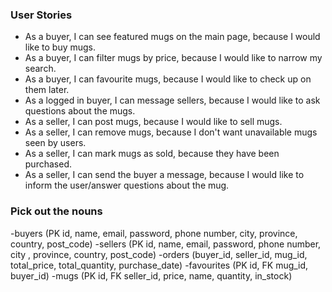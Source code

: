 ### User Stories
* As a buyer, I can see featured mugs on the main page, because I would like to buy mugs.
* As a buyer, I can filter mugs by price, because I would like to narrow my search.
* As a buyer, I can favourite mugs, because I would like to check up on them later.
* As a logged in buyer, I can message sellers, because I would like to ask questions about the mugs.
* As a seller, I can post mugs, because I would like to sell mugs.
* As a seller, I can remove mugs, because I don't want unavailable mugs seen by users.
* As a seller, I can mark mugs as sold, because they have been purchased.
* As a seller, I can send the buyer a message, because I would like to inform the user/answer questions about the mug.

### Pick out the nouns
-buyers (PK id, name, email, password, phone number, city, province, country, post_code)
-sellers (PK id, name, email, password, phone number, city , province, country, post_code)
-orders (buyer_id, seller_id, mug_id, total_price, total_quantity, purchase_date)
-favourites (PK id, FK mug_id, buyer_id)
-mugs (PK id, FK seller_id, price, name, quantity, in_stock)
